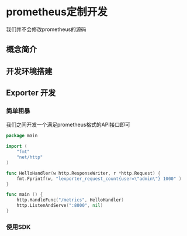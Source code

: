 # prometheus定制开发

我们并不会修改prometheus的源码




## 概念简介








## 开发环境搭建







## Exporter 开发


### 简单粗暴

我们之间开发一个满足prometheus格式的API接口即可

```go
package main

import (
    "fmt"
    "net/http"
)

func HelloHandler(w http.ResponseWriter, r *http.Request) {
    fmt.Fprintf(w, "lexporter_request_count{user=\"admin\"} 1000" )
}

func main () {
    http.HandleFunc("/metrics", HelloHandler)
    http.ListenAndServe(":8000", nil)
}
```



### 使用SDK

```

```